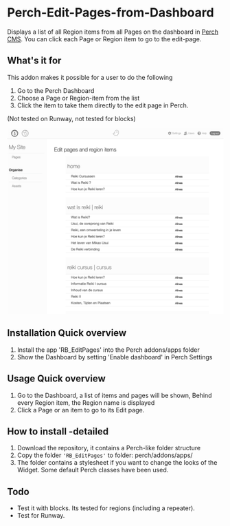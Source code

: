 # Perch-Edit-Pages-from-Dashboard
Displays a list of all Region items from all Pages on the dashboard in [Perch CMS](http://grabaperch.com). You can click each Page or Region item to go to the edit-page.

## What's it for  
This addon makes it possible for a user to do the following   
1. Go to the Perch Dashboard
2. Choose a Page or Region-item from the list 
3. Click the item to take them directly to the edit page in Perch. 
  
(Not tested on Runway, not tested for blocks) 
  
<img src="/screenshot/Pages_on_Dashboard.png" width="600">


## Installation Quick overview
1. Install the app 'RB_EditPages' into the Perch addons/apps folder 
2. Show the Dashboard by setting 'Enable dashboard' in Perch Settings


## Usage Quick overview
1. Go to the Dashboard, a list of items and pages will be shown, Behind every Region item, the Region name is displayed
2. Click a Page or an item to go to its Edit page.
  
  
## How to install -detailed
1. Download the repository, it contains a Perch-like folder structure
2. Copy the folder  `'RB_EditPages'` to folder: perch/addons/apps/ 
3. The folder contains a stylesheet if you want to change the looks of the Widget. Some default Perch classes have been used.
    

## Todo   
- Test it with blocks. Its tested for regions (including a repeater). 
- Test for Runway.
